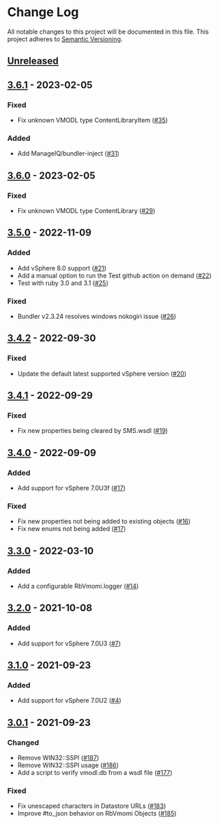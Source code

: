 # Change Log
All notable changes to this project will be documented in this file.
This project adheres to [Semantic Versioning](http://semver.org/).

## [Unreleased]

## [3.6.1] - 2023-02-05
### Fixed
- Fix unknown VMODL type ContentLibraryItem ([#35](https://github.com/ManageIQ/rbvmomi2/pull/35))

### Added
- Add ManageIQ/bundler-inject ([#31](https://github.com/ManageIQ/rbvmomi2/pull/31))

## [3.6.0] - 2023-02-05
### Fixed
- Fix unknown VMODL type ContentLibrary ([#29](https://github.com/ManageIQ/rbvmomi2/pull/29))

## [3.5.0] - 2022-11-09
### Added
- Add vSphere 8.0 support ([#21](https://github.com/ManageIQ/rbvmomi2/pull/21))
- Add a manual option to run the Test github action on demand ([#22](https://github.com/ManageIQ/rbvmomi2/pull/22))
- Test with ruby 3.0 and 3.1 ([#25](https://github.com/ManageIQ/rbvmomi2/pull/25))

### Fixed
- Bundler v2.3.24 resolves windows nokogiri issue ([#26](https://github.com/ManageIQ/rbvmomi2/pull/26))

## [3.4.2] - 2022-09-30
### Fixed
- Update the default latest supported vSphere version ([#20](https://github.com/ManageIQ/rbvmomi2/pull/20))

## [3.4.1] - 2022-09-29
### Fixed
- Fix new properties being cleared by SMS.wsdl ([#19](https://github.com/ManageIQ/rbvmomi2/pull/19))

## [3.4.0] - 2022-09-09
### Added
- Add support for vSphere 7.0U3f ([#17](https://github.com/ManageIQ/rbvmomi2/pull/17))

### Fixed
- Fix new properties not being added to existing objects ([#16](https://github.com/ManageIQ/rbvmomi2/pull/16))
- Fix new enums not being added ([#17](https://github.com/ManageIQ/rbvmomi2/pull/17))

## [3.3.0] - 2022-03-10
### Added
- Add a configurable RbVmomi.logger ([#14](https://github.com/ManageIQ/rbvmomi2/pull/14))

## [3.2.0] - 2021-10-08
### Added
- Add support for vSphere 7.0U3 ([#7](https://github.com/ManageIQ/rbvmomi2/pull/7))

## [3.1.0] - 2021-09-23
### Added
- Add support for vSphere 7.0U2 ([#4](https://github.com/ManageIQ/rbvmomi2/pull/4))

## [3.0.1] - 2021-09-23
### Changed
- Remove WIN32::SSPI ([#187](https://github.com/vmware/rbvmomi/pull/187))
- Remove WIN32::SSPI usage ([#186](https://github.com/vmware/rbvmomi/pull/186))
- Add a script to verify vmodl.db from a wsdl file ([#177](https://github.com/vmware/rbvmomi/pull/177))

### Fixed
- Fix unescaped characters in Datastore URLs ([#183](https://github.com/vmware/rbvmomi/pull/183))
- Improve #to_json behavior on RbVmomi Objects ([#185](https://github.com/vmware/rbvmomi/pull/185))

[Unreleased]: https://github.com/ManageIQ/rbvmomi2/compare/v3.6.1...HEAD
[3.6.1]: https://github.com/ManageIQ/rbvmomi2/compare/v3.6.0...v3.6.1
[3.6.0]: https://github.com/ManageIQ/rbvmomi2/compare/v3.5.0...v3.6.0
[3.5.0]: https://github.com/ManageIQ/rbvmomi2/compare/v3.4.2...v3.5.0
[3.4.2]: https://github.com/ManageIQ/rbvmomi2/compare/v3.4.1...v3.4.2
[3.4.1]: https://github.com/ManageIQ/rbvmomi2/compare/v3.4.0...v3.4.1
[3.4.0]: https://github.com/ManageIQ/rbvmomi2/compare/v3.3.0...v3.4.0
[3.3.0]: https://github.com/ManageIQ/rbvmomi2/compare/v3.2.0...v3.3.0
[3.2.0]: https://github.com/ManageIQ/rbvmomi2/compare/v3.1.0...v3.2.0
[3.1.0]: https://github.com/ManageIQ/rbvmomi2/compare/v3.0.1...v3.1.0
[3.0.1]: https://github.com/ManageIQ/rbvmomi2/compare/v3.0.0-1...v3.0.1
